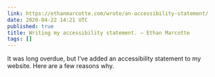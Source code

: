 ```yaml
---
link: https://ethanmarcotte.com/wrote/an-accessibility-statement/
date: 2020-04-22 14:21 UTC
published: true
title: Writing my accessibility statement. — Ethan Marcotte
tags: []
---
```


It was long overdue, but I’ve added an accessibility statement to my website. Here are a few reasons why.
